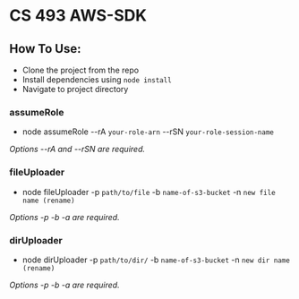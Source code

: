 # CS 493 AWS-SDK

## How To Use:

- Clone the project from the repo
- Install dependencies using `node install`
- Navigate to project directory

### assumeRole

- node assumeRole --rA `your-role-arn` --rSN `your-role-session-name`

_Options --rA and --rSN are required._

### fileUploader

- node fileUploader -p `path/to/file` -b `name-of-s3-bucket` -n `new file name (rename)`

_Options -p -b -a are required._

### dirUploader

- node dirUploader -p `path/to/dir/` -b `name-of-s3-bucket` -n `new dir name (rename)`

_Options -p -b -a are required._

